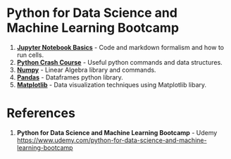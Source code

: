 # Python for Data Science and Machine Learning Bootcamp

1.  **[Jupyter Notebook Basics](https://github.com/nkuhta/Data-Science-and-Machine-Learning-Bootcamp/tree/master/1.%20Jupyter%20Notebook%20Basics)** - Code and markdown formalism and how to run cells.  
2.  **[Python Crash Course](https://github.com/nkuhta/Data-Science-and-Machine-Learning-Bootcamp/tree/master/2.%20Python%20Crash%20Course)** - Useful python commands and data structures.  
3.  **[Numpy](https://github.com/nkuhta/Data-Science-and-Machine-Learning-Bootcamp/tree/master/3.%20Numpy)** - Linear Algebra library and commands. 
4.  **[Pandas](https://github.com/nkuhta/Data-Science-and-Machine-Learning-Bootcamp/tree/master/4.%20Pandas)** - Dataframes python library. 
5.  **[Matplotlib](https://github.com/nkuhta/Data-Science-and-Machine-Learning-Bootcamp/tree/master/5.%20Matplotlib%20Data%20Visualization)** - Data visualization techniques using Matplotlib libary. 

#  References
1.  **Python for Data Science and Machine Learning Bootcamp** - Udemy   
	https://www.udemy.com/python-for-data-science-and-machine-learning-bootcamp
